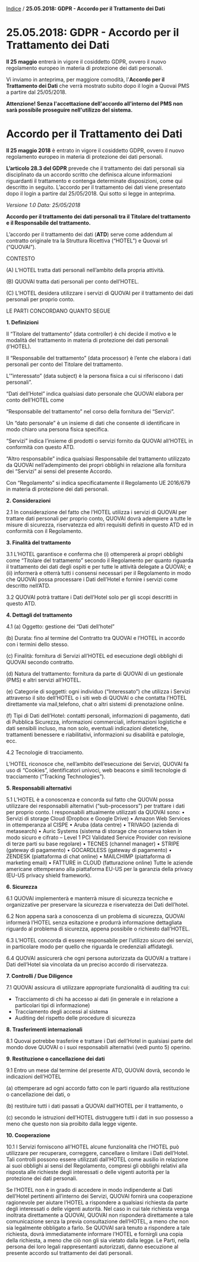 [Indice](index.html) / **25.05.2018: GDPR - Accordo per il Trattamento dei Dati**

# 25.05.2018: GDPR - Accordo per il Trattamento dei Dati

**Il 25 maggio** entrerà in vigore il cosiddetto GDPR, ovvero il nuovo regolamento europeo in materia di protezione dei dati personali.

Vi inviamo in anteprima, per maggiore comodità, l'**Accordo per il Trattamento dei Dati** che verrà mostrato subito dopo il login a Quovai PMS a partire dal 25/05/2018.

**Attenzione! Senza l'accettazione dell'accordo all'interno del PMS non sarà possibile proseguire nell'utilizzo del sistema.**

# Accordo per il Trattamento dei Dati

**Il 25 maggio 2018** è entrato in vigore il cosiddetto GDPR, ovvero il nuovo regolamento europeo in materia di protezione dei dati personali.

**L’articolo 28.3 del GDPR** prevede che il trattamento dei dati personali sia disciplinato da un accordo scritto che definisca alcune informazioni riguardanti il trattamento e contenga determinate disposizioni, come qui descritto in seguito. L’accordo per il trattamento dei dati viene presentato dopo il login a partire dal 25/05/2018. Qui sotto si legge in anteprima.

*Versione 1.0 Data: 25/05/2018*

**Accordo per il trattamento dei dati personali tra il Titolare del trattamento e il Responsabile del trattamento.**

L’accordo per il trattamento dei dati (**ATD**) serve come addendum al contratto originale tra la Struttura Ricettiva (“HOTEL”) e Quovai srl (“QUOVAI”).

CONTESTO

(A) L’HOTEL tratta dati personali nell’ambito della propria attività.

(B) QUOVAI tratta dati personali per conto dell’HOTEL.

(C) L’HOTEL desidera utilizzare i servizi di QUOVAI per il trattamento dei dati personali per proprio conto.

LE PARTI CONCORDANO QUANTO SEGUE

**1. Definizioni**

Il “Titolare del trattamento” (data controller) è chi decide il motivo e le modalità del trattamento in materia di protezione dei dati personali (l’HOTEL).

Il “Responsabile del trattamento” (data processor) è l’ente che elabora i dati personali per conto del Titolare del trattamento.

L’”interessato” (data subject) è la persona fisica a cui si riferiscono i dati personali”.

“Dati dell’Hotel” indica qualsiasi dato personale che QUOVAI elabora per conto dell’HOTEL come

“Responsabile del trattamento” nel corso della fornitura dei “Servizi”.

Un “dato personale” è un insieme di dati che consente di identificare in modo chiaro una persona fisica specifica.

“Servizi” indica l’insieme di prodotti o servizi fornito da QUOVAI all’HOTEL in conformità con questo ATD.

“Altro responsabile” indica qualsiasi Responsabile del trattamento utilizzato da QUOVAI nell’adempimento dei propri obblighi in relazione alla fornitura dei “Servizi” ai sensi del presente Accordo.

Con “Regolamento” si indica specificatamente il Regolamento UE 2016/679 in materia di protezione dei dati personali.

**2. Considerazioni**

2.1 In considerazione del fatto che l’HOTEL utilizza i servizi di QUOVAI per trattare dati personali per proprio conto, QUOVAI dovrà adempiere a tutte le misure di sicurezza, riservatezza ed altri requisiti definiti in questo ATD ed in conformità con il Regolamento.

**3. Finalità del trattamento**

3.1 L’HOTEL garantisce e conferma che (i) ottempererà ai propri obblighi come “Titolare del trattamento” secondo il Regolamento per quanto riguarda il trattamento dei dati degli ospiti e per tutte le attività delegate a QUOVAI; e (ii) informerà e otterrà tutti i consensi necessari per il Regolamento in modo che QUOVAI possa processare i Dati dell’Hotel e fornire i servizi come descritto nell’ATD.

3.2 QUOVAI potrà trattare i Dati dell’Hotel solo per gli scopi descritti in questo ATD.

**4. Dettagli del trattamento**

4.1
(a) Oggetto: gestione dei “Dati dell’hotel”

(b) Durata: fino al termine del Contratto tra QUOVAI e l’HOTEL in accordo con i termini dello stesso.

(c) Finalità: fornitura di Servizi all’HOTEL ed esecuzione degli obblighi di QUOVAI secondo contratto.

(d) Natura del trattamento: fornitura da parte di QUOVAI di un gestionale (PMS) e altri servizi all’HOTEL.

(e) Categorie di soggetti: ogni individuo (“Interessato”) che utilizza i Servizi attraverso il sito dell’HOTEL o i siti web di QUOVAI o che contatta l’HOTEL direttamente via mail,telefono, chat o altri sistemi di prenotazione online.

(f) Tipi di Dati dell’Hotel: contatti personali, informazioni di pagamento, dati di Pubblica Sicurezza, informazioni commerciali, informazioni logistiche e dati sensibili incluso, ma non solo, eventuali indicazioni dietetiche, trattamenti benessere e riabilitativi, informazioni su disabilità e patologie, ecc.

4.2 Tecnologie di tracciamento.

L’HOTEL riconosce che, nell’ambito dell’esecuzione dei Servizi, QUOVAI fa uso di “Cookies”, identificatori univoci, web beacons e simili tecnologie di tracciamento (“Tracking Technologies”).

**5. Responsabili alternativi**

5.1 L’HOTEL è a conoscenza e concorda sul fatto che QUOVAI possa utilizzare dei responsabili alternativi (“sub-processors”) per trattare i dati per proprio conto. I responsabili attualmente utilizzati da QUOVAI sono: • Servizi di storage Cloud (Dropbox e Google Drive) • Amazon Web Services in ottemperanza al CISPE • Aruba (data centre) • TRIVAGO (azienda di metasearch) • Auric Systems (sistema di storage che conserva token in modo sicuro e cifrato – Level 1 PCI Validated Service Provider con revisione di terze parti su base regolare) • TECNES (channel manager) • STRIPE (gateway di pagamento) • GOCARDLESS (gateway di pagamento) • ZENDESK (piattaforma di chat online) • MAILCHIMP (piattaforma di marketing email) • FATTURE in CLOUD (fatturazione online) Tutte le aziende americane ottemperano alla piattaforma EU-US per la garanzia della privacy (EU-US privacy shield framework).

**6. Sicurezza**

6.1 QUOVAI implementerà e manterrà misure di sicurezza tecniche e organizzative per preservare la sicurezza e riservatezza dei Dati dell’hotel.

6.2 Non appena sarà a conoscenza di un problema di sicurezza, QUOVAI informerà l’HOTEL senza esitazione e produrrà informazione dettagliata riguardo al problema di sicurezza, appena possibile o richiesto dall’HOTEL.

6.3 L’HOTEL concorda di essere responsabile per l’utilizzo sicuro dei servizi, in particolare modo per quello che riguarda le credenziali affidategli.

6.4 QUOVAI assicurerà che ogni persona autorizzata da QUOVAI a trattare i Dati dell’Hotel sia vincolata da un preciso accordo di riservatezza.

**7. Controlli / Due Diligence**

7.1 QUOVAI assicura di utilizzare appropriate funzionalità di auditing tra cui:

- Tracciamento di chi ha accesso ai dati (in generale e in relazione a particolari tipi di informazione)
- Tracciamento degli accessi al sistema
- Auditing del rispetto delle procedure di sicurezza

**8. Trasferimenti internazionali**

8.1 Quovai potrebbe trasferire e trattare i Dati dell’Hotel in qualsiasi parte del mondo dove QUOVAI o i suoi responsabili alternativi (vedi punto 5) operino.

**9. Restituzione o cancellazione dei dati**

9.1 Entro un mese dal termine del presente ATD, QUOVAI dovrà, secondo le indicazioni dell’HOTEL

(a) ottemperare ad ogni accordo fatto con le parti riguardo alla restituzione o cancellazione dei dati, o

(b) restituire tutti i dati passati a QUOVAI dall’HOTEL per il trattamento, o

(c) secondo le istruzioni dell’HOTEL distruggere tutti i dati in suo possesso a meno che questo non sia proibito dalla legge vigente.

**10. Cooperazione**

10.1 I Servizi forniscono all’HOTEL alcune funzionalità che l’HOTEL può utilizzare per recuperare, correggere, cancellare o limitare i Dati dell’Hotel. Tali controlli possono essere utilizzati dall’HOTEL come ausilio in relazione ai suoi obblighi ai sensi del Regolamento, compresi gli obblighi relativi alla risposta alle richieste degli interessati o delle vigenti autorità per la protezione dei dati personali.

Se l’HOTEL non è in grado di accedere in modo indipendente ai Dati dell’Hotel pertinenti all’interno dei Servizi, QUOVAI fornirà una cooperazione ragionevole per aiutare l’HOTEL a rispondere a qualsiasi richiesta da parte degli interessati o delle vigenti autorità. Nel caso in cui tale richiesta venga inoltrata direttamente a QUOVAI, QUOVAI non risponderà direttamente a tale comunicazione senza la previa consultazione dell’HOTEL, a meno che non sia legalmente obbligato a farlo. Se QUOVAI sarà tenuto a rispondere a tale richiesta, dovrà immediatamente informare l’HOTEL e fornirgli una copia della richiesta, a meno che ciò non gli sia vietato dalla legge. Le Parti, nella persona dei loro legali rappresentanti autorizzati, danno esecuzione al presente accordo sul trattamento dei dati personali.